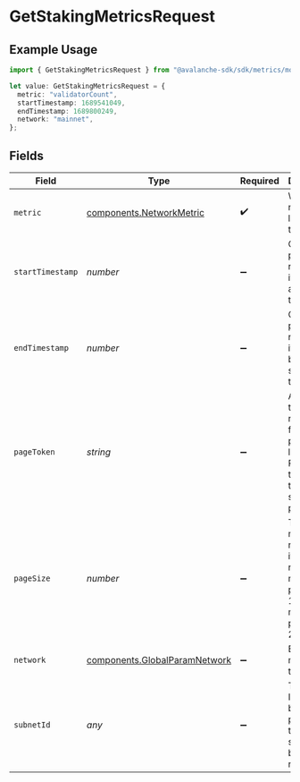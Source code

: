 # GetStakingMetricsRequest

## Example Usage

```typescript
import { GetStakingMetricsRequest } from "@avalanche-sdk/sdk/metrics/models/operations";

let value: GetStakingMetricsRequest = {
  metric: "validatorCount",
  startTimestamp: 1689541049,
  endTimestamp: 1689800249,
  network: "mainnet",
};
```

## Fields

| Field                                                                                            | Type                                                                                             | Required                                                                                         | Description                                                                                      | Example                                                                                          |
| ------------------------------------------------------------------------------------------------ | ------------------------------------------------------------------------------------------------ | ------------------------------------------------------------------------------------------------ | ------------------------------------------------------------------------------------------------ | ------------------------------------------------------------------------------------------------ |
| `metric`                                                                                         | [components.NetworkMetric](../../models/components/networkmetric.md)                             | :heavy_check_mark:                                                                               | Which network level metric to fetch.                                                             | validatorCount                                                                                   |
| `startTimestamp`                                                                                 | *number*                                                                                         | :heavy_minus_sign:                                                                               | Query param for retrieving items after a specific timestamp.                                     | 1689541049                                                                                       |
| `endTimestamp`                                                                                   | *number*                                                                                         | :heavy_minus_sign:                                                                               | Query param for retrieving items before a specific timestamp.                                    | 1689800249                                                                                       |
| `pageToken`                                                                                      | *string*                                                                                         | :heavy_minus_sign:                                                                               | A page token, received from a previous list call. Provide this to retrieve the subsequent page.  |                                                                                                  |
| `pageSize`                                                                                       | *number*                                                                                         | :heavy_minus_sign:                                                                               | The maximum number of items to return. The minimum page size is 1. The maximum pageSize is 2160. | 10                                                                                               |
| `network`                                                                                        | [components.GlobalParamNetwork](../../models/components/globalparamnetwork.md)                   | :heavy_minus_sign:                                                                               | Either mainnet or testnet/fuji.                                                                  | mainnet                                                                                          |
| `subnetId`                                                                                       | *any*                                                                                            | :heavy_minus_sign:                                                                               | The subnet ID to filter by. If not provided, then all subnets will be returned.                  | 11111111111111111111111111111111LpoYY                                                            |